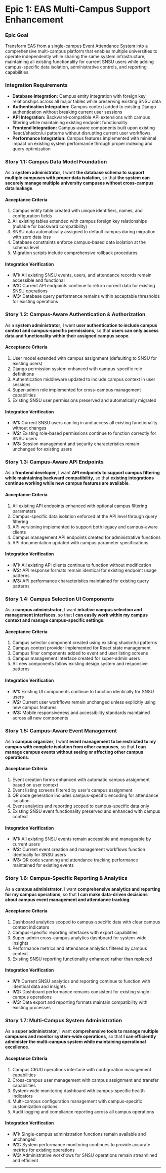 # Epic 1: EAS Multi-Campus Support Enhancement

### Epic Goal
Transform EAS from a single-campus Event Attendance System into a comprehensive multi-campus platform that enables multiple universities to operate independently while sharing the same system infrastructure, maintaining all existing functionality for current SNSU users while adding campus-specific data isolation, administrative controls, and reporting capabilities.

### Integration Requirements
- **Database Integration:** Campus entity integration with foreign key relationships across all major tables while preserving existing SNSU data
- **Authentication Integration:** Campus context added to existing Django authentication without breaking current user sessions
- **API Integration:** Backward-compatible API extensions with campus filtering while maintaining existing endpoint functionality
- **Frontend Integration:** Campus-aware components built upon existing React/shadcn/ui patterns without disrupting current user workflows
- **Performance Integration:** Campus features implemented with minimal impact on existing system performance through proper indexing and query optimization

### Story 1.1: Campus Data Model Foundation
As a **system administrator**,
I want **the database schema to support multiple campuses with proper data isolation**,
so that **the system can securely manage multiple university campuses without cross-campus data leakage**.

#### Acceptance Criteria
1. Campus entity table created with unique identifiers, names, and configuration fields
2. All existing tables extended with campus foreign key relationships (nullable for backward compatibility)
3. SNSU data automatically assigned to default campus during migration with zero data loss
4. Database constraints enforce campus-based data isolation at the schema level
5. Migration scripts include comprehensive rollback procedures

#### Integration Verification
- **IV1:** All existing SNSU events, users, and attendance records remain accessible and functional
- **IV2:** Current API endpoints continue to return correct data for existing SNSU operations
- **IV3:** Database query performance remains within acceptable thresholds for existing operations

### Story 1.2: Campus-Aware Authentication & Authorization
As a **system administrator**,
I want **user authentication to include campus context and campus-specific permissions**,
so that **users can only access data and functionality within their assigned campus scope**.

#### Acceptance Criteria
1. User model extended with campus assignment (defaulting to SNSU for existing users)
2. Django permission system enhanced with campus-specific role definitions
3. Authentication middleware updated to include campus context in user sessions
4. Super-admin role implemented for cross-campus management capabilities
5. Existing SNSU user permissions preserved and automatically migrated

#### Integration Verification
- **IV1:** Current SNSU users can log in and access all existing functionality without changes
- **IV2:** Existing role-based permissions continue to function correctly for SNSU users
- **IV3:** Session management and security characteristics remain unchanged for existing users

### Story 1.3: Campus-Aware API Endpoints
As a **frontend developer**,
I want **API endpoints to support campus filtering while maintaining backward compatibility**,
so that **existing integrations continue working while new campus features are available**.

#### Acceptance Criteria
1. All existing API endpoints enhanced with optional campus filtering parameters
2. Campus-specific data isolation enforced at the API level through query filtering
3. API versioning implemented to support both legacy and campus-aware clients
4. Campus management API endpoints created for administrative functions
5. API documentation updated with campus parameter specifications

#### Integration Verification
- **IV1:** All existing API clients continue to function without modification
- **IV2:** API response formats remain identical for existing endpoint usage patterns
- **IV3:** API performance characteristics maintained for existing query patterns

### Story 1.4: Campus Selection UI Components
As a **campus administrator**,
I want **intuitive campus selection and management interfaces**,
so that **I can easily work within my campus context and manage campus-specific settings**.

#### Acceptance Criteria
1. Campus selector component created using existing shadcn/ui patterns
2. Campus context provider implemented for React state management
3. Campus filter components added to event and user listing screens
4. Campus management interface created for super-admin users
5. All new components follow existing design system and responsive patterns

#### Integration Verification
- **IV1:** Existing UI components continue to function identically for SNSU users
- **IV2:** Current user workflows remain unchanged unless explicitly using new campus features
- **IV3:** Mobile responsiveness and accessibility standards maintained across all new components

### Story 1.5: Campus-Aware Event Management
As a **campus organizer**,
I want **event management to be restricted to my campus with complete isolation from other campuses**,
so that **I can manage campus events without seeing or affecting other campus operations**.

#### Acceptance Criteria
1. Event creation forms enhanced with automatic campus assignment based on user context
2. Event listing screens filtered by user's campus assignment
3. QR code generation includes campus-specific encoding for attendance isolation
4. Event analytics and reporting scoped to campus-specific data only
5. Existing SNSU event functionality preserved and enhanced with campus context

#### Integration Verification
- **IV1:** All existing SNSU events remain accessible and manageable by current users
- **IV2:** Current event creation and management workflows function identically for SNSU users
- **IV3:** QR code scanning and attendance tracking performance maintained for existing events

### Story 1.6: Campus-Specific Reporting & Analytics
As a **campus administrator**,
I want **comprehensive analytics and reporting for my campus operations**,
so that **I can make data-driven decisions about campus event management and attendance tracking**.

#### Acceptance Criteria
1. Dashboard analytics scoped to campus-specific data with clear campus context indicators
2. Campus-specific reporting interfaces with export capabilities
3. Super-admin cross-campus analytics dashboard for system-wide insights
4. Performance metrics and attendance analytics filtered by campus context
5. Existing SNSU reporting functionality enhanced rather than replaced

#### Integration Verification
- **IV1:** Current SNSU analytics and reporting continue to function with identical data and insights
- **IV2:** Dashboard performance remains consistent for existing single-campus operations
- **IV3:** Data export and reporting formats maintain compatibility with existing processes

### Story 1.7: Multi-Campus System Administration
As a **super administrator**,
I want **comprehensive tools to manage multiple campuses and monitor system-wide operations**,
so that **I can efficiently administer the multi-campus system while maintaining operational excellence**.

#### Acceptance Criteria
1. Campus CRUD operations interface with configuration management capabilities
2. Cross-campus user management with campus assignment and transfer capabilities
3. System-wide monitoring dashboard with campus-specific health indicators
4. Multi-campus configuration management with campus-specific customization options
5. Audit logging and compliance reporting across all campus operations

#### Integration Verification
- **IV1:** Single-campus administration functions remain available and unchanged
- **IV2:** System performance monitoring continues to provide accurate metrics for existing operations
- **IV3:** Administrative workflows for SNSU operations remain streamlined and efficient

---
